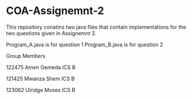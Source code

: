 # COA-Assignemnt-2

This repository conatins two java files that contain implementations for the two questions given in Assignemnt 2.

Program_A.java is for question 1
Program_B.java is for question 2

Group Members 

122475 Amen Gemeda ICS B

121425 Mwanza Shem ICS B

123062 Ulridge Moses ICS B 
